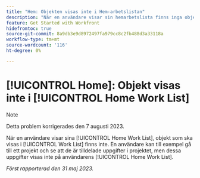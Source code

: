 ```yaml
---
title: "Hem: Objekten visas inte i Hem-arbetslistan"
description: "När en användare visar sin hemarbetslista finns inga objekt som ska visas i arbetslistan. En användare kan till exempel gå till ett projekt och se att de är tilldelade uppgifter i projektet, men dessa uppgifter visas inte i användarens hemarbetslista."
feature: Get Started with Workfront
hidefromtoc: true
source-git-commit: 8a9db3e9d8972497fa979cc8c2fb488d3a33118a
workflow-type: tm+mt
source-wordcount: '116'
ht-degree: 0%

---
```



# [!UICONTROL Home]: Objekt visas inte i [!UICONTROL Home Work List]

>[!NOTE]
>
>Detta problem korrigerades den 7 augusti 2023.

När en användare visar sina [!UICONTROL Home Work List], objekt som ska visas i [!UICONTROL Work List] finns inte. En användare kan till exempel gå till ett projekt och se att de är tilldelade uppgifter i projektet, men dessa uppgifter visas inte på användarens [!UICONTROL Home Work List].

_Först rapporterad den 31 maj 2023._

